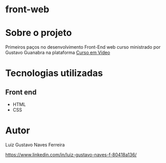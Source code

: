 # front-web

# Sobre o projeto

Primeiros paços no desenvolvimento Front-End web curso ministrado por Gustavo Guanabra na plataforma [Curso em Vídeo](https://www.cursoemvideo.com/)

# Tecnologias utilizadas
## Front end
- HTML 
- CSS  

# Autor

Luiz Gustavo Naves Ferreira

https://www.linkedin.com/in/luiz-gustavo-naves-f-80418a136/
